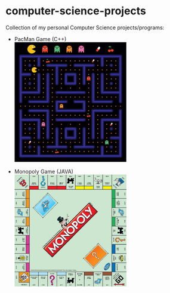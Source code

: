 # computer-science-projects
Collection of my personal Computer Science projects/programs:
 - PacMan Game (C++) <br/>
   <img src="pacman/1_pacman.png" width="300">
 
 - Monopoly Game (JAVA) <br/>
   <img src="monopoly/2_monopoly.jpg" width="300">

